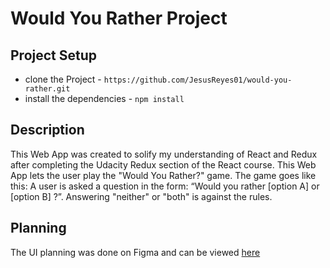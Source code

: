 # Would You Rather Project

## Project Setup
* clone the Project - `https://github.com/JesusReyes01/would-you-rather.git`
* install the dependencies - `npm install`

## Description
This Web App was created to solify my understanding of React and Redux after completing the Udacity Redux section of the React course. This Web App lets the user play the "Would You Rather?" game. The game goes like this: A user is asked a question in the form: “Would you rather [option A] or [option B] ?”. Answering "neither" or "both" is against the rules.

## Planning

The UI planning was done on Figma and can be viewed [here]('figma.com/file/eNsnuSPeqVR6RLBkD0MgMA/Would-you-rather?node-id=0%3A1')
